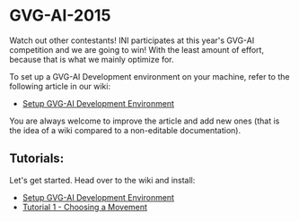 # GVG-AI-2015
Watch out other contestants! INI participates at this year's GVG-AI competition and we are going to win! With the least amount of effort, because that is what we mainly optimize for.

To set up a GVG-AI Development environment on your machine, refer to the following article in our wiki:

* [Setup GVG-AI Development Environment](https://github.com/underworldguardian/GVG-AI-2015/wiki/Setup-GVG-AI-Development-Environment)

You are always welcome to improve the article and add new ones (that is the idea of a wiki compared to a non-editable documentation). 


## Tutorials:

Let's get started.  Head over to the wiki and install:
* [Setup GVG-AI Development Environment](https://github.com/underworldguardian/GVG-AI-2015/wiki/Setup-GVG-AI-Development-Environment)
* [Tutorial 1 - Choosing a Movement](https://github.com/benelot/GVG-AI-2015/wiki/Tutorial-1%3A-Choosing-a-Movement)